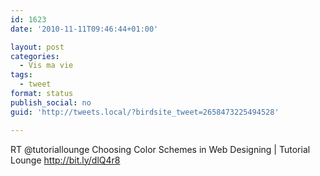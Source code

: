 ```yaml
---
id: 1623
date: '2010-11-11T09:46:44+01:00'

layout: post
categories:
  - Vis ma vie
tags:
  - tweet
format: status
publish_social: no
guid: 'http://tweets.local/?birdsite_tweet=2658473225494528'

---
```


RT @tutoriallounge Choosing Color Schemes in Web Designing | Tutorial Lounge http://bit.ly/dlQ4r8